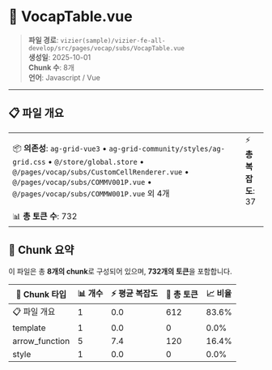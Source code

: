 # 📄 VocapTable.vue

> **파일 경로**: `vizier(sample)/vizier-fe-all-develop/src/pages/vocap/subs/VocapTable.vue`  
> **생성일**: 2025-10-01  
> **Chunk 수**: 8개  
> **언어**: Javascript / Vue
---





## 📋 파일 개요

| | |
|--|--|
| 📦 **의존성**: `ag-grid-vue3` • `ag-grid-community/styles/ag-grid.css` • `@/store/global.store` • `@/pages/vocap/subs/CustomCellRenderer.vue` • `@/pages/vocap/subs/COMMV001P.vue` • `@/pages/vocap/subs/COMMW001P.vue` 외 4개 | ⚡ **총 복잡도**: 37 |
| 📊 **총 토큰 수**: 732 |  |






## 🧩 Chunk 요약

이 파일은 총 **8개의 chunk**로 구성되어 있으며, **732개의 토큰**을 포함합니다.

| 🧩 Chunk 타입 | 📊 개수 | ⚡ 평균 복잡도 | 📝 총 토큰 | 📈 비율 |
|---------------|--------|-------------|----------|--------|
| 📋 파일 개요 | 1 | 0.0 | 612 | 83.6% |
| template | 1 | 0.0 | 0 | 0.0% |
| arrow_function | 5 | 7.4 | 120 | 16.4% |
| style | 1 | 0.0 | 0 | 0.0% |

